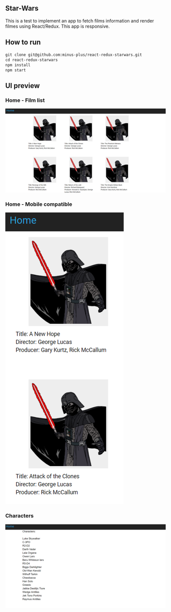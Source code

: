 ## Star-Wars
This is a test to implement an app to fetch films information and render filmes using React/Redux. This app is responsive.

## How to run
```
git clone git@github.com:minus-plus/react-redux-starwars.git
cd react-redux-starwars
npm install
npm start

```

## UI preview
### Home - Film list
![home](public/images/UI.png)


### Home - Mobile compatible
![mobie](public/images/UI-mobile.png)

### Characters
![chracters](public/images/UI-2.png)
